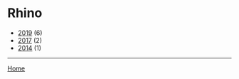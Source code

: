 # Rhino

  * [2019](./rhino-2019.md) (6)
  * [2017](./rhino-2017.md) (2)
  * [2014](./rhino-2014.md) (1)

----

[Home](../index.md)
